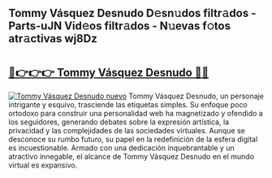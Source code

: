 ## Tommy Vásquez Desnudo D𝚎sn𝚞dos filtr𝚊dos - Parts-uJN Vid𝚎os filtr𝚊dos - N𝚞evas f𝚘tos atr𝚊ctivas wj8Dz

# <h2><a href="http://mb16mci.tromn.icu/?c=Tommy+V%c3%a1squez+Desnudo">🔗👉👉👉 Tommy Vásquez Desnudo 🔗🔗</a></h2>

[![Tommy Vásquez Desnudo nuevo](https://i.imgur.com/pEAQMta.gif)](http://mb16mci.tromn.icu/?c=Tommy+V%c3%a1squez+Desnudo)
Tommy Vásquez Desnudo, un personaje intrigante y esquivo, trasciende las etiquetas simples. Su enfoque poco ortodoxo para construir una personalidad web ha magnetizado y ofendido a los seguidores, generando debates sobre la expresión artística, la privacidad y las complejidades de las sociedades virtuales. Aunque se desconoce su rumbo futuro, su papel en la redefinición de la esfera digital es incuestionable. Armado con una dedicación inquebrantable y un atractivo innegable, el alcance de Tommy Vásquez Desnudo en el mundo virtual es expansivo.

